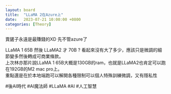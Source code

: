 ```yaml
---
layout: board
title:  "LLaMA 2在Azure上"
date:   2023-07-21 10:00:00 +0800
categories: [Theory]
---
```


賣鏟子永遠是最賺錢的XD 先不管azure了

LLaMA 1 65B 然後 LLaMA2 才 70B ? 看起來沒有大了多少，應該只是微調的細節變多然後轉成可商業條款。  
上次林亦那片說LLaMA 1 65B大概是130GB的ram，也就是LLaMA2也肯定可以跑在192GB的M2 mac pro上。  
重點還是在於本地端跑可以解開各種限制可以個人特殊訓練微調，又有隱私性  

#後AI時代 #AI魔法師 #LLaMA #AI #人工智慧
